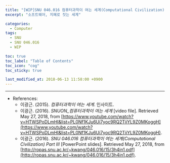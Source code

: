 ```yaml
---
title: "[WIP]SNU 046.016 컴퓨터과학이 여는 세계(Computational Civilization) Part III"
excerpt: "소프트웨어, 지혜로 짓는 세계"

categories:
  - Computer
tags:
  - SNU
  - SNU 046.016
  - WIP

toc: true 
toc_label: "Table of Contents" 
toc_icon: "cog"
toc_sticky: true 

last_modified_at: 2018-06-13 11:58:00 +0900
---
```



*** 

* References: 
    * 이광근. (2015). *컴퓨터과학이 여는 세계*. 인사이트.
    * 이광근. (2016). *SNUON_컴퓨터과학이 여는 세계* [video file]. Retrieved May 27, 2018, from [https://www.youtube.com/watch?v=HTWSPoDLmHI&list=PL0Nf1KJu6Ui7yoc9RQ2TiiYL9Z0MKoggH](https://www.youtube.com/watch?v=HTWSPoDLmHI&list=PL0Nf1KJu6Ui7yoc9RQ2TiiYL9Z0MKoggH).
    * 이광근. (2016). *SNU 046.016 컴퓨터과학이 여는 세계(Computational Civilization) Part III* [PowerPoint slides]. Retrieved May 27, 2018, from [http://ropas.snu.ac.kr/~kwang/046.016/15/3h4in1.pdf](http://ropas.snu.ac.kr/~kwang/046.016/15/3h4in1.pdf).
